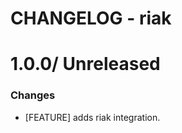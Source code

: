 # CHANGELOG - riak

1.0.0/ Unreleased
==================

### Changes

* [FEATURE] adds riak integration.
